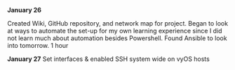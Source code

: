 **January 26**

Created Wiki, GitHub repository, and network map for project. Began to look at ways to automate the set-up for my own learning experience since I did not learn much about automation besides Powershell. Found Ansible to look into tomorrow. 1 hour

**January 27**
Set interfaces & enabled SSH system wide on vyOS hosts
